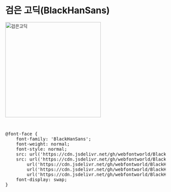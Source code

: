 # 검은 고딕(BlackHanSans)<br>

<a href="https://wess.tistory.com/233" target="_blank">
    <img src="https://webfontworld.github.io/BlackHanSans/BlackHanSans.png" alt="검은고딕" style="width:300px">
</a>

<br>

<pre>
    <link href="https://webfontworld.github.io/BlackHanSans/BlackHanSans.css" rel="stylesheet">
</pre>

<pre>
@font-face {
    font-family: 'BlackHanSans';
    font-weight: normal;
    font-style: normal;
    src: url('https://cdn.jsdelivr.net/gh/webfontworld/BlackHanSans/BlackHanSans.eot');
    src: url('https://cdn.jsdelivr.net/gh/webfontworld/BlackHanSans/BlackHanSans.eot?#iefix') format('embedded-opentype'),
        url('https://cdn.jsdelivr.net/gh/webfontworld/BlackHanSans/BlackHanSans.woff2') format('woff2'),
        url('https://cdn.jsdelivr.net/gh/webfontworld/BlackHanSans/BlackHanSans.woff') format('woff'),
        url('https://cdn.jsdelivr.net/gh/webfontworld/BlackHanSans/BlackHanSans.ttf') format("truetype");
    font-display: swap;
}
</pre>
